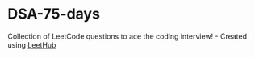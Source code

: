 # DSA-75-days
Collection of LeetCode questions to ace the coding interview! - Created using [LeetHub](https://github.com/QasimWani/LeetHub)
